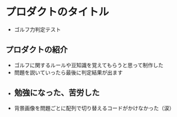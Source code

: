 # プロダクトのタイトル
- ゴルフ力判定テスト
## プロダクトの紹介
- ゴルフに関するルールや豆知識を覚えてもらうと思って制作した
- 問題を説いていったら最後に判定結果が出ます
- ## 勉強になった、苦労した
- 背景画像を問題ごとに配列で切り替えるコードがかけなかった（涙）
